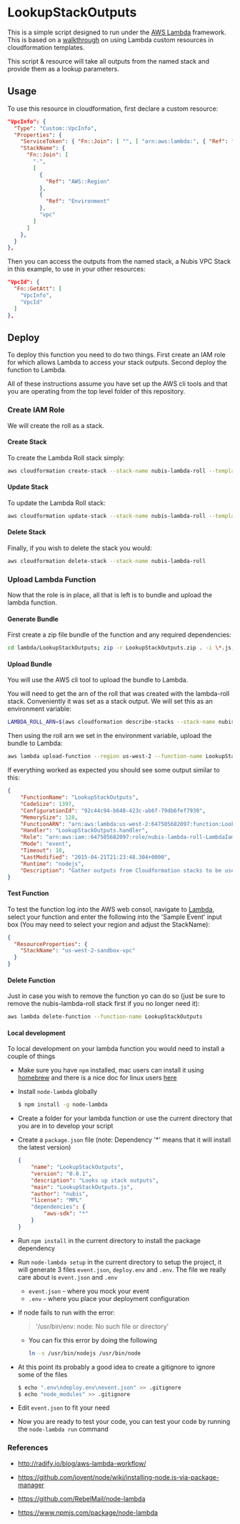 ﻿# LookupStackOutputs

This is a simple script designed to run under the [AWS Lambda](http://aws.amazon.com/lambda/) framework. This is based on a [walkthrough](http://docs.aws.amazon.com/AWSCloudFormation/latest/UserGuide/template-custom-resources-lambda.html) on using Lambda custom resources in cloudformation templates.

This script & resource will take all outputs from the named stack and provide them as a lookup parameters.

## Usage
To use this resource in cloudformation, first declare a custom resource:

```json
"VpcInfo": {
  "Type": "Custom::VpcInfo",
  "Properties": {
    "ServiceToken": { "Fn::Join": [ "", [ "arn:aws:lambda:", { "Ref": "AWS::Region" }, ":", { "Ref": "AWS::AccountId" }, ":function:", "LookupStackOutputs" ] ] },
    "StackName": {
      "Fn::Join": [
        "-",
        [
          {
            "Ref": "AWS::Region"
          },
          {
            "Ref": "Environment"
          },
          "vpc"
        ]
      ]
    },
  }
},
```

Then you can access the outputs from the named stack, a Nubis VPC Stack in this example, to use in your other resources:

```json
"VpcId": {
  "Fn::GetAtt": [
    "VpcInfo",
    "VpcId"
  ]
},
```

## Deploy
To deploy this function you need to do two things. First create an IAM role for which allows Lambda to access your stack outputs. Second deploy the function to Lambda.

All of these instructions assume you have set up the AWS cli tools and that you are operating from the top level folder of this repository.

### Create IAM Role
We will create the roll as a stack.

#### Create Stack
To create the Lambda Roll stack simply:
```bash
aws cloudformation create-stack --stack-name nubis-lambda-roll --template-body file://lambda/lambda-roll.template --capabilities CAPABILITY_IAM
```

#### Update Stack
To update the Lambda Roll stack:
```bash
aws cloudformation update-stack --stack-name nubis-lambda-roll --template-body file://lambda/lambda-roll.template --capabilities CAPABILITY_IAM
```

#### Delete Stack
Finally, if you wish to delete the stack you would:
```bash
aws cloudformation delete-stack --stack-name nubis-lambda-roll
```

### Upload Lambda Function
Now that the role is in place, all that is left is to bundle and upload the lambda function.

#### Generate Bundle
First create a zip file bundle of the function and any required dependencies:
```bash
cd lambda/LookupStackOutputs; zip -r LookupStackOutputs.zip . -i \*.js; cd ../../
```

#### Upload Bundle
You will use the AWS cli tool to upload the bundle to Lambda.

You will need to get the arn of the roll that was created with the lambda-roll stack. Conveniently it was set as a stack output. We will set this as an environment variable:
```bash
LAMBDA_ROLL_ARN=$(aws cloudformation describe-stacks --stack-name nubis-lambda-roll --query 'Stacks[*].Outputs[?OutputKey == `IamRollArn`].OutputValue' --output text)
```

Then using the roll arn we set in the environment variable, upload the bundle to Lambda:
```bash
aws lambda upload-function --region us-west-2 --function-name LookupStackOutputs --function-zip lambda/LookupStackOutputs/LookupStackOutputs.zip --runtime nodejs --role ${LAMBDA_ROLL_ARN} --handler LookupStackOutputs.handler --mode event --timeout 10 --memory-size 128 --description 'Gather outputs from Cloudformation stacks to be used in other Cloudformation stacks'
```

If everything worked as expected you should see some output similar to this:
```json
{
    "FunctionName": "LookupStackOutputs",
    "CodeSize": 1397,
    "ConfigurationId": "92c44c94-b648-423c-ab6f-79db6fef7930",
    "MemorySize": 128,
    "FunctionARN": "arn:aws:lambda:us-west-2:647505682097:function:LookupStackOutputs",
    "Handler": "LookupStackOutputs.handler",
    "Role": "arn:aws:iam::647505682097:role/nubis-lambda-roll-LambdaIamRole-15M0SCFBIWYQE",
    "Mode": "event",
    "Timeout": 10,
    "LastModified": "2015-04-21T21:23:48.304+0000",
    "Runtime": "nodejs",
    "Description": "Gather outputs from Cloudformation stacks to be used in other Cloudformation stacks"
}
```
#### Test Function
To test the function log into the AWS web consol, navigate to [Lambda](https://us-west-2.console.aws.amazon.com/lambda/home?region=us-west-2#/functions), select your function and enter the following into the 'Sample Event' input box (You may need to select your region and adjust the StackName):


```json
{
  "ResourceProperties": {
    "StackName": "us-west-2-sandbox-vpc"
  }
}
```

#### Delete Function
Just in case you wish to remove the function yo can do so (just be sure to remove the nubis-lambda-roll stack first if you no longer need it):
```bash
aws lambda delete-function --function-name LookupStackOutputs
```

#### Local development
To local development on your lambda function you would need to install a couple of things

* Make sure you have `npm` installed, mac users can install it using [homebrew](http://brew.sh/) and there is a nice doc for linux users [here](https://github.com/joyent/node/wiki/installing-node.js-via-package-manager)

* Install `node-lambda` globally

    ```bash
    $ npm install -g node-lambda
    ```

* Create a folder for your lambda function or use the current directory that you are in to develop your script

* Create a `package.json` file (note: Dependency '*' means that it will install the latest version)

    ```json
    {
        "name": "LookupStackOutputs",
        "version": "0.0.1",
        "description": "Looks up stack outputs",
        "main": "LookupStackOutputs.js",
        "author": "nubis",
        "license": "MPL"
        "dependencies": {
            "aws-sdk": "*"
        }
    }
    ```

* Run `npm install` in the current directory to install the package dependency

* Run `node-lambda setup` in the current directory to setup the project, it will generate 3 files `event.json`, `deploy.env` and `.env`. The file we really care about is `event.json` and `.env`
    * `event.json` - where you mock your event
    * `.env` - where you place your deployment configuration

* If node fails to run with the error:
    > '/usr/bin/env: node: No such file or directory'

    * You can fix this error by doing the following

        ```bash
        ln -s /usr/bin/nodejs /usr/bin/node
        ```

* At this point its probably a good idea to create a gitignore to ignore some of the files

    ```bash
    $ echo ".env\ndeploy.env\nevent.json" >> .gitignore
    $ echo "node_modules" >> .gitignore
    ```

* Edit `event.json` to fit your need

* Now you are ready to test your code, you can test your code by running the `node-lambda run` command

### References
* http://radify.io/blog/aws-lambda-workflow/

* https://github.com/joyent/node/wiki/installing-node.js-via-package-manager

* https://github.com/RebelMail/node-lambda

* https://www.npmjs.com/package/node-lambda
